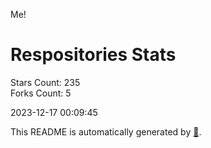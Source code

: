 Me!

# Respositories Stats
Stars Count: 235  
Forks Count: 5

2023-12-17 00:09:45  

This README is automatically generated by [🐰](https://github.com/rnitta/rnitta).
